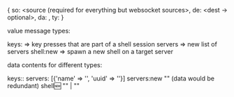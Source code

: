 
{
  so: <source (required for everything but websocket sources>,
  de: <dest -> optional>,
  da: <data object>,
  ty: <message type>
}

value message types:

keys:<shellid> => key presses that are part of a shell session
servers        => new list of servers
shell:new      => spawn a new shell on a target server

data contents for different types:

keys:<shell>: <str>
servers:      [{'name' => '<server name>', 'uuid' => '<server uuid>'}]
servers:new   "" (data would be redundant)
shell:new:    "" | "<key>"

